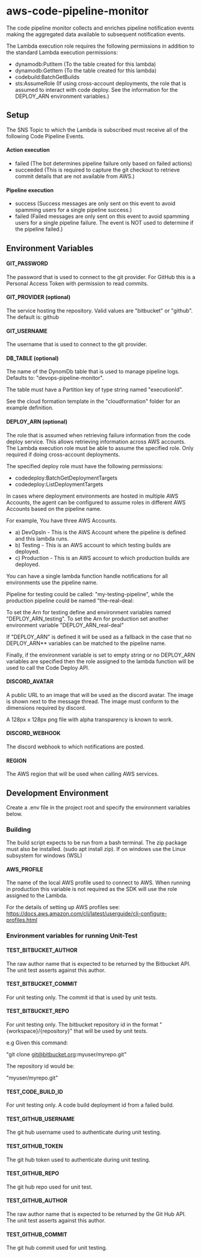 # aws-code-pipeline-monitor

The code pipeline monitor collects and enriches pipeline notification events making the aggregated data available to subsequent notification events.

The Lambda execution role requires the following permissions in addition to the standard Lambda execution permissions:

- dynamodb:PutItem (To the table created for this lambda)
- dynamodb:GetItem (To the table created for this lambda)
- codebuild:BatchGetBuilds
- sts:AssumeRole (If using cross-account deployments, the role that is assumed to interact with code deploy. See the information for the DEPLOY_ARN environment variables.)

## Setup

The SNS Topic to which the Lambda is subscribed must receive all of the following Code Pipeline Events.

#### Action execution

- failed (The bot determines pipeline failure only based on failed actions)
- succeeded (This is required to capture the git checkout to retrieve commit details that are not available from AWS.)

#### Pipeline execution

- success (Success messages are only sent on this event to avoid spamming users for a single pipeline success.)
- failed (Failed messages are only sent on this event to avoid spamming users for a single pipeline failure. The event is NOT used to determine if the pipeline failed.)

## Environment Variables

#### GIT_PASSWORD

The password that is used to connect to the git provider. For GitHub this is a Personal Access Token with permission to read commits.

#### GIT_PROVIDER (optional)

The service hosting the repository. Valid values are "bitbucket" or "github". The default is: github

#### GIT_USERNAME

The username that is used to connect to the git provider.

#### DB_TABLE (optional)

The name of the DynomDb table that is used to manage pipeline logs. Defaults to: "devops-pipeline-monitor".

The table must have a Partition key of type string named "executionId".

See the cloud formation template in the "cloudformation" folder for an example definition.

#### DEPLOY_ARN (optional)

The role that is assumed when retrieving failure information from the code deploy service. This allows
retrieving information across AWS accounts. The Lambda execution role must be able to assume the specified
role. Only required if doing cross-account deployments.

The specified deploy role must have the following permissions:

- codedeploy:BatchGetDeploymentTargets
- codedeploy:ListDeploymentTargets

In cases where deployment environments are hosted in multiple AWS Accounts, the agent can be configured to assume
roles in different AWS Accounts based on the pipeline name.

For example, You have three AWS Accounts.

- a) DevOpsIn - This is the AWS Account where the pipeline is defined and this lambda runs.
- b) Testing - This is an AWS account to which testing builds are deployed.
- c) Production - This is an AWS account to which production builds are deployed.

You can have a single lambda function handle notifications for all environments use the pipeline name.

Pipeline for testing could be called: "my-testing-pipeline", while the production pipeline could be named "the-real-deal:

To set the Arn for testing define and environment variables named "DEPLOY_ARN_testing". To set the Arn for production set another
environment variable "DEPLOY_ARN_real-deal"

If "DEPLOY_ARN" is defined it will be used as a fallback in the case that no DEPLOY_ARN\*\* variables can be matched to the pipeline name.

Finally, if the environment variable is set to empty string or no DEPLOY_ARN variables are specified then the role assigned to the
lambda function will be used to call the Code Deploy API.

#### DISCORD_AVATAR

A public URL to an image that will be used as the discord avatar. The image is shown next to the message thread. The image must conform to the dimensions required by discord.

A 128px x 128px png file with alpha transparency is known to work.

#### DISCORD_WEBHOOK

The discord webhook to which notifications are posted.

#### REGION

The AWS region that will be used when calling AWS services.

## Development Environment

Create a .env file in the project root and specify the environment variables below.

### Building

The build script expects to be run from a bash terminal. The zip package must also be installed.
(sudo apt install zip). If on windows use the Linux subsystem for windows (WSL)

#### AWS_PROFILE

The name of the local AWS profile used to connect to AWS. When running in production
this variable is not required as the SDK will use the role assigned to the Lambda.

For the details of setting up AWS profiles see:
https://docs.aws.amazon.com/cli/latest/userguide/cli-configure-profiles.html

### Environment variables for running Unit-Test

#### TEST_BITBUCKET_AUTHOR

The raw author name that is expected to be returned by the Bitbucket API. The unit test asserts against this author.

#### TEST_BITBUCKET_COMMIT

For unit testing only. The commit id that is used by unit tests.

#### TEST_BITBUCKET_REPO

For unit testing only. The bitbucket repository id in the format "{workspace}/{repository}" that will be used
by unit tests.

e.g Given this command:

"git clone git@bitbucket.org:myuser/myrepo.git"

The repository id would be:

"myuser/myrepo.git"

#### TEST_CODE_BUILD_ID

For unit testing only. A code build deployment id from a failed build.

#### TEST_GITHUB_USERNAME

The git hub username used to authenticate during unit testing.

#### TEST_GITHUB_TOKEN

The git hub token used to authenticate during unit testing.

#### TEST_GITHUB_REPO

The git hub repo used for unit test.

#### TEST_GITHUB_AUTHOR

The raw author name that is expected to be returned by the Git Hub API. The unit test asserts against this author.

#### TEST_GITHUB_COMMIT

The git hub commit used for unit testing.
